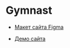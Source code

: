 # Gymnast


* [ Макет сайта Figma](https://www.figma.com/file/ncVY9Z6rqzlyNw5UtBvfGZ/Oksy---price?node-id=0%3A1)

* [ Демо сайта](https://e1ena1.github.io/Gymnast/dist/)
